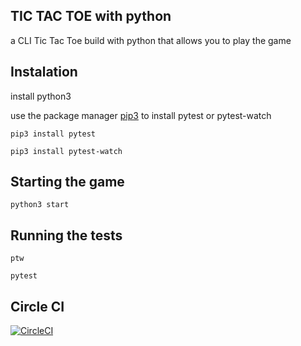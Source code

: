 ## TIC TAC TOE with python

a CLI Tic Tac Toe build with python that allows you to play the game 

## Instalation

install python3

use the package manager [pip3](https://pip.pypa.io/en/stable/) 
to install pytest or pytest-watch

```pip3 install pytest```

```pip3 install pytest-watch```

## Starting the game

```python3 start```

## Running the tests

```ptw```

```pytest```

## Circle CI

[![CircleCI](https://circleci.com/gh/claudiahalip/TicTacToe.svg?style=shield&circle-token=08d25ac553685f11c8d043d64d5d92546ce5201d)](https://app.circleci.com/pipelines/github/claudiahalip/TicTacToe-python)


